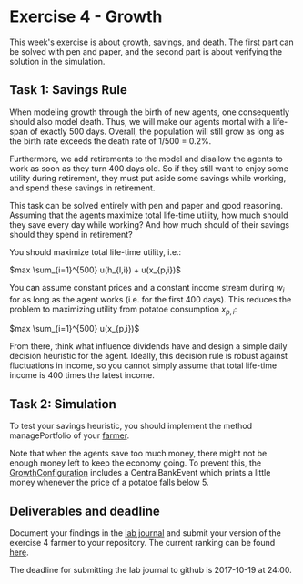 # Exercise 4 - Growth

This week's exercise is about growth, savings, and death. The first part can be solved with pen and paper, and the second part is about verifying the solution in the simulation.

## Task 1: Savings Rule

When modeling growth through the birth of new agents, one consequently should also model death. Thus, we will make our agents mortal with a life-span of exactly 500 days. Overall, the population will still grow as long as the birth rate exceeds the death rate of 1/500 = 0.2%.

Furthermore, we add retirements to the model and disallow the agents to work as soon as they turn 400 days old. So if they still want to enjoy some utility during retirement, they must put aside some savings while working, and spend these savings in retirement.

This task can be solved entirely with pen and paper and good reasoning. Assuming that the agents maximize total life-time utility, how much should they save every day while working? And how much should of their savings should they spend in retirement?

You should maximize total life-time utility, i.e.:

$max \sum_{i=1}^{500} u(h_{l,i}) + u(x_{p,i})$

You can assume constant prices and a constant income stream during $w_i$ for as long as the agent works (i.e. for the first 400 days). This reduces the problem to maximizing utility from potatoe consumption $x_{p,i}$:

$max \sum_{i=1}^{500} u(x_{p,i})$

From there, think what influence dividends have and design a simple daily decision heuristic for the agent. Ideally, this decision rule is robust against fluctuations in income, so you cannot simply assume that total life-time income is 400 times the latest income.

## Task 2: Simulation

To test your savings heuristic, you should implement the method managePortfolio of your [farmer](../src/com/agentecon/exercise4/Farmer.java).

Note that when the agents save too much money, there might not be enough money left to keep the economy going. To prevent this, the [GrowthConfiguration](../../simulation/src/com/agentecon/configuration/GrowthConfiguration.java) includes a CentralBankEvent which prints a little money whenever the price of a potatoe falls below 5.

## Deliverables and deadline

Document your findings in the [lab journal](exercise04-journal.md) and submit your version of the exercise 4 farmer to your repository. The current ranking can be found [here](http://meissereconomics.com/vis/simulation?sim=ex4-growth).

The deadline for submitting the lab journal to github is 2017-10-19 at 24:00.
